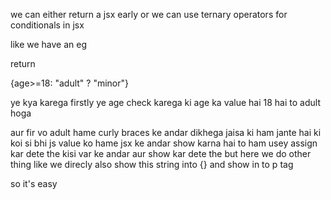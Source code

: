 we can either return a jsx early or we can use ternary operators for conditionals in jsx

like we have an eg

return <p>{age>=18: "adult" ? "minor"}</p>

ye kya karega firstly ye age check karega ki age ka value hai 18 hai to adult hoga 

aur fir vo adult hame curly braces ke andar dikhega jaisa ki ham jante hai ki koi si bhi js value ko hame jsx ke andar show karna hai to ham usey assign kar dete the kisi var ke andar aur show kar dete the but here we do other thing like we direcly also show this string into {} and show in to p tag 

so it's easy

